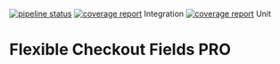 [![pipeline status](https://gitlab.com/wpdesk/flexible-checkout-fields-pro/badges/master/pipeline.svg)](https://gitlab.com/wpdesk/flexible-checkout-fields-pro)
[![coverage report](https://gitlab.com/wpdesk/flexible-checkout-fields-pro/badges/master/coverage.svg?job=integration+test+lastest+coverage)](https://gitlab.com/wpdesk/flexible-checkout-fields-pro) Integration
[![coverage report](https://gitlab.com/wpdesk/flexible-checkout-fields-pro/badges/master/coverage.svg?job=unit+test+lastest+coverage)](https://gitlab.com/wpdesk/flexible-checkout-fields-pro) Unit

Flexible Checkout Fields PRO 
============================
